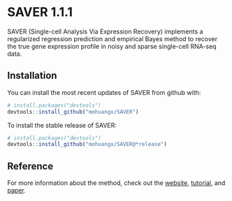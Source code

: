# SAVER 1.1.1

SAVER (Single-cell Analysis Via Expression Recovery) implements a regularized regression prediction and empirical Bayes method to recover the true gene expression profile in noisy and sparse single-cell RNA-seq data.

## Installation

You can install the most recent updates of SAVER from github with:

```R
# install.packages("devtools")
devtools::install_github("mohuangx/SAVER")
```
To install the stable release of SAVER:

```R
# install.packages("devtools")
devtools::install_github("mohuangx/SAVER@*release")
```

## Reference
For more information about the method, check out the [website](https://mohuangx.github.io/SAVER/),  [tutorial](https://mohuangx.github.io/SAVER/articles/saver-tutorial.html), and [paper](https://doi.org/10.1038/s41592-018-0033-z).





